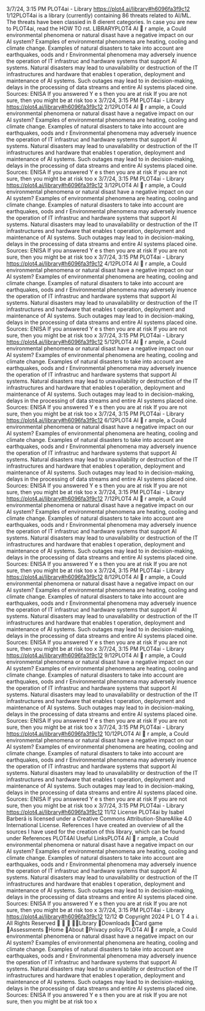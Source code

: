 3/7/24, 3:15 PM PLOT4ai - Library
https://plot4.ai/library#h6096fa3f9c12 1/12PLOT4ai is a library (currently) containing 86 threats related to
AI/ML. The threats have been classi ed in 8 di erent categories.
In case you are new to PLOT4ai, read the HOW TO  rst.
LIBRARYPLOT4
AI 
r
ample, a
Could environmental phenomena or natural disast
have a negative impact on our AI system?
Examples of environmental phenomena are heating, cooling and climate change.
Examples of natural disasters to take into account are earthquakes,  oods and  r
Environmental phenomena may adversely in uence the operation of IT infrastruc
and hardware systems that support AI systems. Natural disasters may lead to
unavailability or destruction of the IT infrastructures and hardware that enables t
operation, deployment and maintenance of AI systems. Such outages may lead to 
in decision-making, delays in the processing of data streams and entire AI systems
placed o ine. Sources: ENISA
If you answered Y e s then you are at risk
If you are not sure, then you might be at risk too
x
3/7/24, 3:15 PM PLOT4ai - Library
https://plot4.ai/library#h6096fa3f9c12 2/12PLOT4
AI 
r
ample, a
Could environmental phenomena or natural disast
have a negative impact on our AI system?
Examples of environmental phenomena are heating, cooling and climate change.
Examples of natural disasters to take into account are earthquakes,  oods and  r
Environmental phenomena may adversely in uence the operation of IT infrastruc
and hardware systems that support AI systems. Natural disasters may lead to
unavailability or destruction of the IT infrastructures and hardware that enables t
operation, deployment and maintenance of AI systems. Such outages may lead to 
in decision-making, delays in the processing of data streams and entire AI systems
placed o ine. Sources: ENISA
If you answered Y e s then you are at risk
If you are not sure, then you might be at risk too
x
3/7/24, 3:15 PM PLOT4ai - Library
https://plot4.ai/library#h6096fa3f9c12 3/12PLOT4
AI 
r
ample, a
Could environmental phenomena or natural disast
have a negative impact on our AI system?
Examples of environmental phenomena are heating, cooling and climate change.
Examples of natural disasters to take into account are earthquakes,  oods and  r
Environmental phenomena may adversely in uence the operation of IT infrastruc
and hardware systems that support AI systems. Natural disasters may lead to
unavailability or destruction of the IT infrastructures and hardware that enables t
operation, deployment and maintenance of AI systems. Such outages may lead to 
in decision-making, delays in the processing of data streams and entire AI systems
placed o ine. Sources: ENISA
If you answered Y e s then you are at risk
If you are not sure, then you might be at risk too
x
3/7/24, 3:15 PM PLOT4ai - Library
https://plot4.ai/library#h6096fa3f9c12 4/12PLOT4
AI 
r
ample, a
Could environmental phenomena or natural disast
have a negative impact on our AI system?
Examples of environmental phenomena are heating, cooling and climate change.
Examples of natural disasters to take into account are earthquakes,  oods and  r
Environmental phenomena may adversely in uence the operation of IT infrastruc
and hardware systems that support AI systems. Natural disasters may lead to
unavailability or destruction of the IT infrastructures and hardware that enables t
operation, deployment and maintenance of AI systems. Such outages may lead to 
in decision-making, delays in the processing of data streams and entire AI systems
placed o ine. Sources: ENISA
If you answered Y e s then you are at risk
If you are not sure, then you might be at risk too
x
3/7/24, 3:15 PM PLOT4ai - Library
https://plot4.ai/library#h6096fa3f9c12 5/12PLOT4
AI 
r
ample, a
Could environmental phenomena or natural disast
have a negative impact on our AI system?
Examples of environmental phenomena are heating, cooling and climate change.
Examples of natural disasters to take into account are earthquakes,  oods and  r
Environmental phenomena may adversely in uence the operation of IT infrastruc
and hardware systems that support AI systems. Natural disasters may lead to
unavailability or destruction of the IT infrastructures and hardware that enables t
operation, deployment and maintenance of AI systems. Such outages may lead to 
in decision-making, delays in the processing of data streams and entire AI systems
placed o ine. Sources: ENISA
If you answered Y e s then you are at risk
If you are not sure, then you might be at risk too
x
3/7/24, 3:15 PM PLOT4ai - Library
https://plot4.ai/library#h6096fa3f9c12 6/12PLOT4
AI 
r
ample, a
Could environmental phenomena or natural disast
have a negative impact on our AI system?
Examples of environmental phenomena are heating, cooling and climate change.
Examples of natural disasters to take into account are earthquakes,  oods and  r
Environmental phenomena may adversely in uence the operation of IT infrastruc
and hardware systems that support AI systems. Natural disasters may lead to
unavailability or destruction of the IT infrastructures and hardware that enables t
operation, deployment and maintenance of AI systems. Such outages may lead to 
in decision-making, delays in the processing of data streams and entire AI systems
placed o ine. Sources: ENISA
If you answered Y e s then you are at risk
If you are not sure, then you might be at risk too
x
3/7/24, 3:15 PM PLOT4ai - Library
https://plot4.ai/library#h6096fa3f9c12 7/12PLOT4
AI 
r
ample, a
Could environmental phenomena or natural disast
have a negative impact on our AI system?
Examples of environmental phenomena are heating, cooling and climate change.
Examples of natural disasters to take into account are earthquakes,  oods and  r
Environmental phenomena may adversely in uence the operation of IT infrastruc
and hardware systems that support AI systems. Natural disasters may lead to
unavailability or destruction of the IT infrastructures and hardware that enables t
operation, deployment and maintenance of AI systems. Such outages may lead to 
in decision-making, delays in the processing of data streams and entire AI systems
placed o ine. Sources: ENISA
If you answered Y e s then you are at risk
If you are not sure, then you might be at risk too
x
3/7/24, 3:15 PM PLOT4ai - Library
https://plot4.ai/library#h6096fa3f9c12 8/12PLOT4
AI 
r
ample, a
Could environmental phenomena or natural disast
have a negative impact on our AI system?
Examples of environmental phenomena are heating, cooling and climate change.
Examples of natural disasters to take into account are earthquakes,  oods and  r
Environmental phenomena may adversely in uence the operation of IT infrastruc
and hardware systems that support AI systems. Natural disasters may lead to
unavailability or destruction of the IT infrastructures and hardware that enables t
operation, deployment and maintenance of AI systems. Such outages may lead to 
in decision-making, delays in the processing of data streams and entire AI systems
placed o ine. Sources: ENISA
If you answered Y e s then you are at risk
If you are not sure, then you might be at risk too
x
3/7/24, 3:15 PM PLOT4ai - Library
https://plot4.ai/library#h6096fa3f9c12 9/12PLOT4
AI 
r
ample, a
Could environmental phenomena or natural disast
have a negative impact on our AI system?
Examples of environmental phenomena are heating, cooling and climate change.
Examples of natural disasters to take into account are earthquakes,  oods and  r
Environmental phenomena may adversely in uence the operation of IT infrastruc
and hardware systems that support AI systems. Natural disasters may lead to
unavailability or destruction of the IT infrastructures and hardware that enables t
operation, deployment and maintenance of AI systems. Such outages may lead to 
in decision-making, delays in the processing of data streams and entire AI systems
placed o ine. Sources: ENISA
If you answered Y e s then you are at risk
If you are not sure, then you might be at risk too
x
3/7/24, 3:15 PM PLOT4ai - Library
https://plot4.ai/library#h6096fa3f9c12 10/12PLOT4
AI 
r
ample, a
Could environmental phenomena or natural disast
have a negative impact on our AI system?
Examples of environmental phenomena are heating, cooling and climate change.
Examples of natural disasters to take into account are earthquakes,  oods and  r
Environmental phenomena may adversely in uence the operation of IT infrastruc
and hardware systems that support AI systems. Natural disasters may lead to
unavailability or destruction of the IT infrastructures and hardware that enables t
operation, deployment and maintenance of AI systems. Such outages may lead to 
in decision-making, delays in the processing of data streams and entire AI systems
placed o ine. Sources: ENISA
If you answered Y e s then you are at risk
If you are not sure, then you might be at risk too
x
3/7/24, 3:15 PM PLOT4ai - Library
https://plot4.ai/library#h6096fa3f9c12 11/12
License
PLOT4ai by Isabel Barberá is licensed under a Creative Commons
Attribution-ShareAlike 4.0 International License.
References
I have created an overview of all the sources I have used for the
creation of this library, which can be found under References
PLOT4AI
Useful LinksPLOT4
AI 
r
ample, a
Could environmental phenomena or natural disast
have a negative impact on our AI system?
Examples of environmental phenomena are heating, cooling and climate change.
Examples of natural disasters to take into account are earthquakes,  oods and  r
Environmental phenomena may adversely in uence the operation of IT infrastruc
and hardware systems that support AI systems. Natural disasters may lead to
unavailability or destruction of the IT infrastructures and hardware that enables t
operation, deployment and maintenance of AI systems. Such outages may lead to 
in decision-making, delays in the processing of data streams and entire AI systems
placed o ine. Sources: ENISA
If you answered Y e s then you are at risk
If you are not sure, then you might be at risk too
x
3/7/24, 3:15 PM PLOT4ai - Library
https://plot4.ai/library#h6096fa3f9c12 12/12
© Copyright 2024 P L O T 4 a i. All Rights Reserved
   Library
Downloads
Card game
Assessments
Home
About
Privacy policy PLOT4
AI 
r
ample, a
Could environmental phenomena or natural disast
have a negative impact on our AI system?
Examples of environmental phenomena are heating, cooling and climate change.
Examples of natural disasters to take into account are earthquakes,  oods and  r
Environmental phenomena may adversely in uence the operation of IT infrastruc
and hardware systems that support AI systems. Natural disasters may lead to
unavailability or destruction of the IT infrastructures and hardware that enables t
operation, deployment and maintenance of AI systems. Such outages may lead to 
in decision-making, delays in the processing of data streams and entire AI systems
placed o ine. Sources: ENISA
If you answered Y e s then you are at risk
If you are not sure, then you might be at risk too
x
